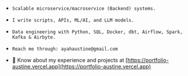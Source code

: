 

- ```
  Scalable microservice/macroservice (Backend) systems.
  ```

- ```
  I write scripts, APIs, ML/AI, and LLM models.
  ```
  
- ```
  Data engineering with Python, SQL, Docker, dbt, Airflow, Spark, Kafka & Airbyte.
  ```
  
- ```
  Reach me through: ayahaustine@gmail.com
  ```
  
- 📄 Know about my experience and projects at [https://portfolio-austine.vercel.app](https://portfolio-austine.vercel.app)
